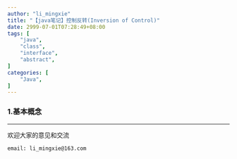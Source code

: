 ```yaml
---
author: "li_mingxie"
title: "【java笔记】控制反转(Inversion of Control)"
date: 2999-07-01T07:28:49+08:00
tags: [
    "java",
    "class",
    "interface",
    "abstract",
]
categories: [
    "Java",
]
---
```

### **1.基本概念**

----------------------------------------------
欢迎大家的意见和交流

`email: li_mingxie@163.com`